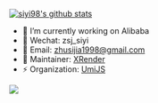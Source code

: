 <!--
**siyi98/siyi98** is a ✨ _special_ ✨ repository because its `README.md` (this file) appears on your GitHub profile.

Here are some ideas to get you started:

- 🔭 I’m currently working on ...
- 🌱 I’m currently learning ...
- 👯 I’m looking to collaborate on ...
- 🤔 I’m looking for help with ...
- 💬 Ask me about ...
- 📫 How to reach me: ...
- 😄 Pronouns: ...
- ⚡ Fun fact: ...
-->
[![siyi98's github stats](https://github-readme-stats.vercel.app/api?username=siyi98&bg_color=30,e96443,904e95&title_color=fff&text_color=fff&show_icons=true&icon_color=ffff00&include_all_commits=true&hide=stars)](https://github.com/siyi98)


- 🔭 I’m currently working on Alibaba
- 💬 Wechat: zsj_siyi
- 📮 Email: zhusijia1998@gmail.com
- 👀 Maintainer: [XRender](https://github.com/alibaba/x-render)
- ⚡ Organization: [UmiJS](https://github.com/umijs)

<img src="https://visitor-badge.glitch.me/badge?page_id=siyi98" />


